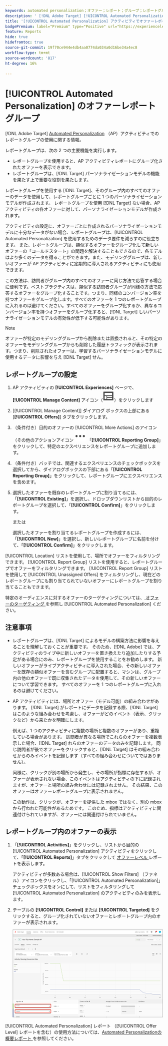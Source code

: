 ```yaml
---
keywords: automated personalization；オファー；レポート；グループ；レポートグループ；ap
description: ' [!DNL Adobe Target] [!UICONTROL Automated Personalization] アクティビティでオファーレポートグループを使用する方法を説明します。'
title: '[!UICONTROL Automated Personalization] アクティビティでオファーレポートグループを使用できますか？'
badgePremium: label="Premium" type="Positive" url="https://experienceleague.adobe.com/docs/target/using/introduction/intro.html?lang=ja#premium newtab=true" tooltip="Target Premium に含まれる機能を確認してください。"
feature: Reports
hide: true
hidefromtoc: true
source-git-commit: 19f70ce944e4db4aa0774da034a0d16be34a4ec8
workflow-type: tm+mt
source-wordcount: '817'
ht-degree: 16%

---
```


# [!UICONTROL Automated Personalization] のオファーレポートグループ

[!DNL Adobe Target] [Automated Personalization](/help/main/c-activities/t-automated-personalization/automated-personalization.md) （AP）アクティビティでのレポートグループの使用に関する情報。

レポートグループは、次の 2 つの主要機能を実行します。

* レポートグループを使用すると、AP アクティビティレポートにグループ化されたオファーを表示できます。
* レポートグループは、[!DNL Target] パーソナライゼーションモデルの機能を果たす上で重要な役割を果たします。

レポートグループを使用する [!DNL Target]、そのグループ内のすべてのオファーのデータを使用して、レポートグループごとに 1 つのパーソナライゼーションモデルが作成されます。 レポートグループを使用 [!DNL Target] ない場合、AP アクティビティの各オファーに対して、パーソナライゼーションモデルが作成されます。

アクティビティの設定に、オファーごとに作成されるパーソナライゼーションモデルに十分なデータがない場合、レポートグループは、[!UICONTROL Automated Personalization] を使用するためのデータ要件を減らすのに役立ちます。 また、レポートグループは、類似するオファーをグループ化して新しいオファーの「コールドスタート」の問題を解決することもできるので、各モデルはより多くのデータを得ることができます。また、モデリンググループは、新しいオファーが AP アクティビティに定期的に導入されるアクティビティにも使用できます。

この方法は、訪問者がグループ内のすべてのオファーに同じ方法で応答する場合に便利です。ベストプラクティスは、類似する訪問者グループが同様の方法で応答するオファーをグループ化することです。つまり、同様のコンバージョン率を持つオファーをグループ化します。すべてのオファーを 1 つのレポートグループに入れるのは避けてください。すべてのオファーをグループ化するか、異なるコンバージョン率を持つオファーをグループ化すると、[!DNL Target] しいパーソナライゼーションモデルの有効性が低下する可能性があります。

>[!NOTE]
>
>オファーが特定のモデリンググループから削除または置換されると、その特定のオファーをモデリンググループからも削除した履歴トラフィックが表示されます。つまり、削除されたオファーは、学習するパーソナライゼーションモデルに使用するデータに影響を与え [!DNL Target] せん。

## レポートグループの設定

1. AP アクティビティの **[!UICONTROL Experiences]** ページで、**[!UICONTROL Manage Content]** アイコン（![ コンテンツを管理アイコン ](/help/main/assets/icons/Experience.svg)）をクリックします
1. [[!UICONTROL Manage Content]] ダイアログ ボックスの上部にある [**[!UICONTROL Offers]**] タブをクリックします。
1. （条件付き）目的のオファーの [!UICONTROL More Actions] のアイコン（その他のアクションアイコン ![）をクリックしたあと ](/help/main/assets/icons/MoreSmall.svg) 「**[!UICONTROL Reporting Group]**」をクリックして、特定のエクスペリエンスをレポートグループに追加します。

1. （条件付き）バッチでは、関連するエクスペリエンスのチェックボックスを選択してから、ダイアログボックスの下部にある「**[!UICONTROL Reporting Group]**」をクリックして、レポートグループにエクスペリエンスを含めます。

1. 選択したオファーを既存のレポートグループに割り当てるには、「**[!UICONTROL Existing]**」を選択し、ドロップダウンリストから目的のレポートグループを選択して、「**[!UICONTROL Confirm]**」をクリックします。

   または

   選択したオファーを割り当てるレポートグループを作成するには、「**[!UICONTROL New]**」を選択し、新しいレポートグループに名前を付けて、「**[!UICONTROL Confirm]**」をクリックします。

[!UICONTROL Location] リストを使用して、場所でオファーをフィルタリングできます。 [!UICONTROL Report Group] リストを使用すると、レポートグループでオファーをフィルタリングできます。 [!UICONTROL Report Group] リストを使用して [!UICONTROL Unassigned Offers] をフィルタリングし、現在どのレポートグループにも割り当てられていないオファーにレポートグループを割り当てることもできます。

特定のオーディエンスに対するオファーのターゲティングについては、[ オファーのターゲティング ](/help/main/c-activities/t-automated-personalization/ap-target-offers.md#task_F207ED7A41B84FD39BB6FCBFABF4B23E) を参照し [!UICONTROL Automated Personalization] ください。

## 注意事項

* レポートグループは、[!DNL Target] によるモデルの構築方法に影響を与えることを理解しておくことが重要です。 そのため、[!DNL Adobe] では、アクティビティのライブ中に新しいオファーを置き換えたり追加したりする予定がある場合にのみ、レポートグループを使用することをお勧めします。 新しいオファーがライブアクティビティに導入された場合、その新しいオファーを既存の類似オファーを含むグループに配置すると、マシンは、グループ内の他のオファーで既に収集されたデータを使用して、その新しいオファーについて学習できます。 すべてのオファーを 1 つのレポートグループに入れるのは避けてください。

* AP アクティビティには、場所とオファー（モデル可能）の組み合わせがあります。 [!DNL Target] がレポートにデータを記録する際、[!DNL Target] はこのような組み合わせを考慮し、オファーがどのイベント（表示、クリックなど）から来たかを明確にします。

  例えば、1 つのアクティビティに複数の場所と複数のオファーがあり、重複している場合があります。 訪問者が異なる場所でこれらのオファーを複数表示した場合、[!DNL Target] れらのオファーのデータのみを記録します。 同じ訪問者が後でオファーをクリックすると、[!DNL Target] はその組み合わせからのみイベントを記録します（すべての組み合わせについてではありません）。

  同様に、クリックが別の場所から発生し、その場所が指標に存在するが、オファーが表示されない場合、このイベントはアクティビティの下に記録されますが、オファーと場所の組み合わせには記録されません。 その結果、このオファーはオファーレポートグループに表示されません。

  この動作は、クリックが、オファーを提供した mbox ではなく、別の mbox から行われた可能性があるためです。 このため、指標はアクティビティに関連付けられていますが、オファーには関連付けられていません。

## レポートグループ内のオファーの表示

1. 「**[!UICONTROL Activities]**」をクリックし、リストから目的の [!UICONTROL Automated Personalization] アクティビティをクリックして、「**[!UICONTROL Reports]**」タブをクリックして [ オファーレベル ](/help/main/c-reports/personalization-reports/reports-ap.md) レポートを表示します。

   アクティビティが多数ある場合は、[!UICONTROL Show Filters] （ファネル）アイコンをクリックし、「[!UICONTROL Automated Personalization]」チェックボックスをオンにして、リストをフィルタリングして [!UICONTROL Automated Personalization] のアクティビティのみを表示します。

1. テーブルの **[!UICONTROL Control]** または **[!UICONTROL Targeted]** をクリックすると、グループ化されていないオファーとレポートグループ内のオファーが表示されます。

   ![ オファーグループ：コントロールとターゲット ](/help/main/c-reports/c-report-settings/assets/offer-groups.png)

[!UICONTROL Automated Personalization] レポート （[!UICONTROL Offer Level] レポートを含む）の使用方法については、[Automated Personalizationの概要レポート ](/help/main/c-reports/personalization-reports/reports-ap.md) を参照してください。
